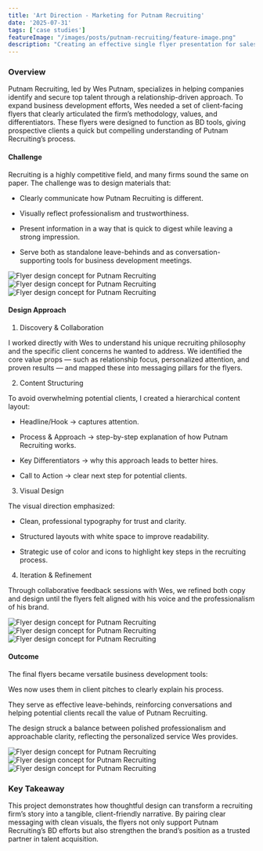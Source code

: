 ```yaml
---
title: 'Art Direction - Marketing for Putnam Recruiting'
date: '2025-07-31'
tags: ['case studies']
featureImage: "/images/posts/putnam-recruiting/feature-image.png"
description: "Creating an effective single flyer presentation for sales and client interview."
---
```


### Overview

Putnam Recruiting, led by Wes Putnam, specializes in helping companies identify and secure top talent through a relationship-driven approach. To expand business development efforts, Wes needed a set of client-facing flyers that clearly articulated the firm’s methodology, values, and differentiators. These flyers were designed to function as BD tools, giving prospective clients a quick but compelling understanding of Putnam Recruiting’s process.

#### Challenge

Recruiting is a highly competitive field, and many firms sound the same on paper. The challenge was to design materials that:

- Clearly communicate how Putnam Recruiting is different.

- Visually reflect professionalism and trustworthiness.

- Present information in a way that is quick to digest while leaving a strong impression.

- Serve both as standalone leave-behinds and as conversation-supporting tools for business development meetings.


<div class="image-row">
  <img src="/images/posts/putnam-recruiting/comp-1.png" alt="Flyer design concept for Putnam Recruiting" />
  <img src="/images/posts/putnam-recruiting/comp-2.png" alt="Flyer design concept for Putnam Recruiting" />
  <img src="/images/posts/putnam-recruiting/comp-3.png" alt="Flyer design concept for Putnam Recruiting" />
</div>

#### Design Approach

1. Discovery & Collaboration

I worked directly with Wes to understand his unique recruiting philosophy and the specific client concerns he wanted to address. We identified the core value props — such as relationship focus, personalized attention, and proven results — and mapped these into messaging pillars for the flyers.

2. Content Structuring

To avoid overwhelming potential clients, I created a hierarchical content layout:

- Headline/Hook → captures attention.

- Process & Approach → step-by-step explanation of how Putnam Recruiting works.

- Key Differentiators → why this approach leads to better hires.

- Call to Action → clear next step for potential clients.

3. Visual Design

The visual direction emphasized:

- Clean, professional typography for trust and clarity.

- Structured layouts with white space to improve readability.

- Strategic use of color and icons to highlight key steps in the recruiting process.

4. Iteration & Refinement

Through collaborative feedback sessions with Wes, we refined both copy and design until the flyers felt aligned with his voice and the professionalism of his brand.


<div class="image-row">
  <img src="/images/posts/putnam-recruiting/comp-4.png" alt="Flyer design concept for Putnam Recruiting" />
  <img src="/images/posts/putnam-recruiting/comp-5.png" alt="Flyer design concept for Putnam Recruiting" />
  <img src="/images/posts/putnam-recruiting/comp-6.png" alt="Flyer design concept for Putnam Recruiting" />
</div>

#### Outcome

The final flyers became versatile business development tools:

Wes now uses them in client pitches to clearly explain his process.

They serve as effective leave-behinds, reinforcing conversations and helping potential clients recall the value of Putnam Recruiting.

The design struck a balance between polished professionalism and approachable clarity, reflecting the personalized service Wes provides.

<div class="image-row">
  <img src="/images/posts/putnam-recruiting/final.png" alt="Flyer design concept for Putnam Recruiting" />
  <img src="/images/posts/putnam-recruiting/final-2.png" alt="Flyer design concept for Putnam Recruiting" />
  <img src="/images/posts/putnam-recruiting/final-3.png" alt="Flyer design concept for Putnam Recruiting" />
</div>


### Key Takeaway

This project demonstrates how thoughtful design can transform a recruiting firm’s story into a tangible, client-friendly narrative. By pairing clear messaging with clean visuals, the flyers not only support Putnam Recruiting’s BD efforts but also strengthen the brand’s position as a trusted partner in talent acquisition.